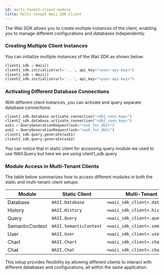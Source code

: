 ```yaml
---
id: multi-tenant-client-module
title: Multi-tenant Waii SDK Client
---
```

The Waii SDK allows you to create multiple instances of the client, enabling you to manage different configurations and databases independently.

### Creating Multiple Client Instances
You can initialize multiple instances of the Waii SDK as shown below:

```python
client1_sdk = Waii()
client1_sdk.initialize(url='...', api_key="<your-api-key>")
client1_sdk = Waii()
client2_sdk.initialize(url='...', api_key="<your-api-key>")
```

### Activating Different Database Connections
With different client instances, you can activate and query separate database connections:

```python
client1_sdk.database.activate_connection("<db1_conn_key>")
client2_sdk.database.activate_connection("<db2_conn_key>")
ask1 = QueryGenerationRequest(ask="<ask_for_db1>")
ask2 = QueryGenerationRequest(ask="<ask_for_db2>")
client1_sdk.query.generate(ask1)
client2_sdk.query.generate(ask2)
```
You can notice that in static client for accessing query module we used to use WAII.Query but here we are using
client1_sdk.query

### Module Access in Multi-Tenant Clients

The table below summarizes how to access different modules in both the static and multi-tenant client setups:

| Module          | Static Client          | Multi-Tenant Client            |
|-----------------|------------------------|--------------------------------|
| Database        | `WAII.Database`        | `<waii_sdk_client>.database`         |
| History         | `WAII.History`         | `<waii_sdk_client>.history`          |
| Query           | `WAII.Query`           | `<waii_sdk_client>.query`            |
| SemanticContext | `WAII.SemanticContext` | `<waii_sdk_client>.semantic_context` |
| User            | `WAII.User`            | `<waii_sdk_client>.user`             |
| Chart           | `WAII.Chart`           | `<waii_sdk_client>.chart`            |
| Chat            | `WAII.Chat`            | `<waii_sdk_client>.chat`             |

This setup provides flexibility by allowing different clients to interact with different databases and configurations, all within the same application.




